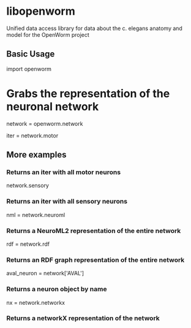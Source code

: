 libopenworm
===========

Unified data access library for data about the c. elegans anatomy and model for the OpenWorm project

Basic Usage
------------

  import openworm
  
  # Grabs the representation of the neuronal network
  network = openworm.network

  iter = network.motor
  
More examples
-------------

### Returns an iter with all motor neurons

  network.sensory
  
### Returns an iter with all sensory neurons

  nml = network.neuroml
  
### Returns a NeuroML2 representation of the entire network

  rdf = network.rdf
  
### Returns an RDF graph representation of the entire network

  aval_neuron = network['AVAL']
  
### Returns a neuron object by name

  nx = network.networkx

### Returns a networkX representation of the network

